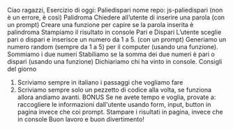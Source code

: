Ciao ragazzi,
Esercizio di oggi: Paliedispari
nome repo: js-paliedispari  (non è un errore, è così)
Palidroma
Chiedere all’utente di inserire una parola (con un prompt)
Creare una funzione per capire se la parola inserita è palindroma
Stampiamo il risultato in console
Pari e Dispari
L’utente sceglie pari o dispari e inserisce un numero da 1 a 5. (con un prompt)
Generiamo un numero random (sempre da 1 a 5) per il computer (usando una funzione).
Sommiamo i due numeri
Stabiliamo se la somma dei due numeri è pari o dispari (usando una funzione)
Dichiariamo chi ha vinto in console.
Consigli del giorno
1. Scriviamo sempre in italiano i passaggi che vogliamo fare
2. Scriviamo sempre solo un pezzetto di codice alla volta, se funziona allora andiamo avanti.
BONUS
Se ne avete tempo e voglia, provate a:
 raccogliere le informazioni dall'utente usando form, input, button in pagina invece che coi prompt.
Stampare i risultati in pagina, invece che in console
Buon lavoro e buon divertimento! 